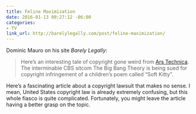```yaml
---
title: Feline Maximization
date: 2016-01-13 00:27:12 -06:00
categories:
- TV
link_url: http://barelylegally.com/post/feline-maximization/
---
```


Dominic Mauro on his site *Barely Legally*:

> Here’s an interesting tale of copyright gone weird from [Ars Technica](http://arstechnica.com/tech-policy/2016/01/the-big-bang-theory-sued-for-using-soft-kitty-lyrics-in-hit-tv-show/). The interminable CBS sitcom The Big Bang Theory is being sued for copyright infringement of a children’s poem called “Soft Kitty”.

Here’s a fascinating article about a copyright lawsuit that makes no sense. I mean, United States copyright law is already extremely confusing, but this whole fiasco is quite complicated. Fortunately, you might leave the article having a better grasp on the topic.
